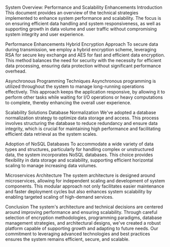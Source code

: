System Overview: Performance and Scalability Enhancements
Introduction
This document provides an overview of the technical strategies implemented to enhance system performance and scalability. The focus is on ensuring efficient data handling and system responsiveness, as well as supporting growth in data volume and user traffic without compromising system integrity and user experience.

Performance Enhancements
Hybrid Encryption Approach
To secure data during transmission, we employ a hybrid encryption scheme, leveraging RSA for secure key exchange and AES for fast and efficient data encryption. This method balances the need for security with the necessity for efficient data processing, ensuring data protection without significant performance overhead.

Asynchronous Programming Techniques
Asynchronous programming is utilized throughout the system to manage long-running operations effectively. This approach keeps the application responsive, by allowing it to perform other tasks while waiting for I/O operations or heavy computations to complete, thereby enhancing the overall user experience.

Scalability Solutions
Database Normalization
We've adopted a database normalization strategy to optimize data storage and access. This process involves structuring the database to reduce redundancy and ensure data integrity, which is crucial for maintaining high performance and facilitating efficient data retrieval as the system scales.

Adoption of NoSQL Databases
To accommodate a wide variety of data types and structures, particularly for handling complex or unstructured data, the system incorporates NoSQL databases. This choice provides flexibility in data storage and scalability, supporting efficient horizontal scaling to manage increasing data volumes.

Microservices Architecture
The system architecture is designed around microservices, allowing for independent scaling and development of system components. This modular approach not only facilitates easier maintenance and faster deployment cycles but also enhances system scalability by enabling targeted scaling of high-demand services.

Conclusion
The system's architecture and technical decisions are centered around improving performance and ensuring scalability. Through careful selection of encryption methodologies, programming paradigms, database management strategies, and architectural designs, we've created a robust platform capable of supporting growth and adapting to future needs. Our commitment to leveraging advanced technologies and best practices ensures the system remains efficient, secure, and scalable.